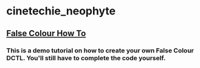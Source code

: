 # cinetechie_neophyte

## **[False Colour How To](/False-Colour-how-to-DCTL)**
  ### This is a demo tutorial on how to create your own False Colour DCTL. You'll still have to complete the code yourself. 
